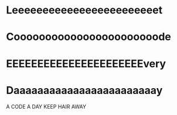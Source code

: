 # Leeeeeeeeeeeeeeeeeeeeeeeet
# Cooooooooooooooooooooooode
# EEEEEEEEEEEEEEEEEEEEEEvery
# Daaaaaaaaaaaaaaaaaaaaaaaay
A CODE A DAY KEEP HAIR AWAY
